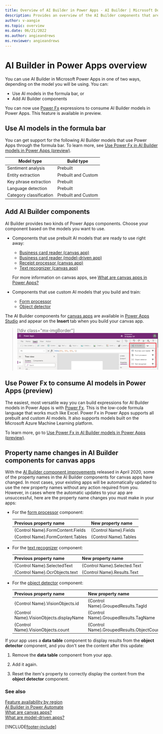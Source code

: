 ```yaml
---
title: Overview of AI Builder in Power Apps - AI Builder | Microsoft Docs
description: Provides an overview of the AI Builder components that are available to use with canvas and model-driven apps in Power Apps.
author: v-aangie
ms.topic: overview
ms.date: 06/21/2022
ms.author: angieandrews
ms.reviewer: angieandrews
---
```


# AI Builder in Power Apps overview

You can use AI Builder in Microsoft Power Apps in one of two ways, depending on the model you will be using. You can:

- Use AI models in the formula bar, or
- Add AI Builder components

You can now use [Power Fx](#use-power-fx-to-consume-ai-models-in-power-apps-preview) expressions to consume AI Builder models in Power Apps. This feature is available in preview.

## Use AI models in the formula bar

You can get support for the following AI Builder models that use Power Apps through the formula bar. To learn more, see [Use Power Fx in AI Builder models in Power Apps (preview)](powerfx-in-powerapps.md).

|Model type | Build type  |
|---------|---------|
| Sentiment analysis  | Prebuilt     |
| Entity extraction | Prebuilt and Custom  |
| Key phrase extraction | Prebuilt        |
| Language detection   | Prebuilt     |
| Category classification | Prebuilt and Custom   |

## Add AI Builder components

AI Builder provides two kinds of Power Apps components. Choose your component based on the models you want to use.

- Components that use prebuilt AI models that are ready to use right away:
  - [Business card reader (canvas app)](business-card-reader-component-in-powerapps.md)
  - [Business card reader (model-driven app)](business-card-reader-component-model-driven.md)
  - [Receipt processor (canvas app)](prebuilt-receipt-processor-component-in-powerapps.md)
  - [Text recognizer (canvas app)](prebuilt-text-recognizer-component-in-powerapps.md)

   For more information on canvas apps, see [What are canvas apps in Power Apps?](/powerapps/maker/canvas-apps/getting-started)

- Components that use custom AI models that you build and train:

  - [Form processor](form-processor-component-in-powerapps.md)
  - [Object detector](object-detector-component-in-powerapps.md)

The AI Builder components for [canvas apps](/powerapps/maker/canvas-apps/getting-started) are available in [Power Apps Studio](/powerapps/teams/understand-power-apps-studio) and appear on the **Insert** tab when you build your canvas app.

> [!div class="mx-imgBorder"]
> ![Power Apps Studio.](media/canvas-studio.png "Power Apps Studio")

## Use Power Fx to consume AI models in Power Apps (preview)

The easiest, most versatile way you can build expressions for AI Builder models in Power Apps is with [Power Fx](powerfx-in-powerapps.md). This is the low-code formula language that works much like Excel. Power Fx in Power Apps supports all prebuilt and custom AI models. It also supports models built on the Microsoft Azure Machine Learning platform.

To learn more, go to [Use Power Fx in AI Builder models in Power Apps (preview)](powerfx-in-powerapps.md).

## Property name changes in AI Builder components for canvas apps

With the [AI Builder component improvements](https://powerapps.microsoft.com/blog/ai-builder-february-update/) released in April 2020, some of the property names in the AI Builder components for canvas apps have changed. In most cases, your existing apps will be automatically updated to use the new property names without any action required from you. However, in cases where the automatic updates to your app are unsuccessful, here are the property name changes you must make in your apps:

- For the [form processor](form-processor-component-in-powerapps.md) component:

    |Previous property name | New property name |
    |:-------|:-------|
    |{Control Name}.FormContent.Fields |{Control Name}.Fields |
    |{Control Name}.FormContent.Tables |{Control Name}.Tables |


- For the [text recognizer](prebuilt-text-recognizer-component-in-powerapps.md) component:

    |Previous property name | New property name |
    |:-------|:-------|
    |{Control Name}.SelectedText |{Control Name}.Selected.Text |
    |{Control Name}.OcrObjects.text |{Control Name}.Results.Text |

- For the [object detector](object-detector-component-in-powerapps.md) component:

    |Previous property name | New property name |
    |:-------|:-------|
    |{Control Name}.VisionObjects.id |{Control Name}.GroupedResults.TagId |
    |{Control Name}.VisionObjects.displayName |{Control Name}.GroupedResults.TagName |
    |{Control Name}.VisionObjects.count |{Control Name}.GroupedResults.ObjectCount |

If your app uses a **data table** component to display results from the **object detector** component, and you don't see the content after this update:

1. Remove the **data table** component from your app.

1. Add it again.

1. Reset the item's property to correctly display the content from the **object detector** component.

### See also

[Feature availability by region](availability-region.md)  
[AI Builder in Power Automate](use-in-flow-overview.md)  
[What are canvas apps?](/powerapps/maker/canvas-apps/getting-started)  
[What are model-driven apps?](/powerapps/maker/model-driven-apps/model-driven-app-overview)


[!INCLUDE[footer-include](includes/footer-banner.md)]